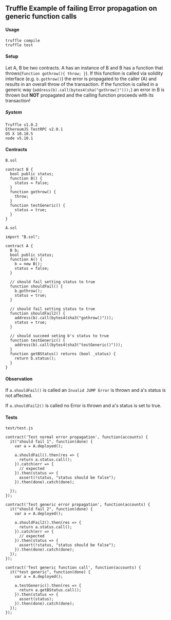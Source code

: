 ## Truffle Example of failing Error propagation on generic function calls

#### Usage
```
truffle compile
truffle test
```

#### Setup

Let A, B be two contracts. A has an instance of B and B has a function that
throws(`function gothrow(){ throw; }`). If this function is called via solidity
interface (e.g. `b.gothrow()`) the error is propagated to the caller (A) and
results in an overall throw of the transaction. If the function is called
in a generic way (`address(b).call(bytes4(sha("gothrow()")));`) an error in B
is thrown but **NOT** propagated and the calling function proceeds with its
transaction!

##### System
```
Truffle v1.0.2
EthereumJS TestRPC v2.0.1
OS X 10.10.5
node v5.10.1
```

#### Contracts

`B.sol`
```
contract B {
  bool public status;
  function B() {
    status = false;
  }
  function gothrow() {
    throw;
  }
  function testGeneric() {
    status = true;
  }
}
```

`A.sol`
```
import "B.sol";

contract A {
  B b;
  bool public status;
  function A() {
    b = new B();
    status = false;
  }

  // should fail setting status to true
  function shouldFail() {
    b.gothrow();
    status = true;
  }

  // should fail setting status to true
  function shouldFail2() {
    address(b).call(bytes4(sha3("gothrow()")));
    status = true;
  }

  // should succeed seting b's status to true
  function testGeneric() {
    address(b).call(bytes4(sha3("testGeneric()")));
  }
  function getBStatus() returns (bool _status) {
    return b.status();
  }
}
```
#### Observation
If `a.shouldFail()` is called an `Invalid JUMP Error` is thrown and a's status
is not affected.

If `a.shouldFail2()` is called no Error is thrown and a's status is set to true.

#### Tests

`test/test.js`
```
contract('Test normal error propagation', function(accounts) {
  it("should fail 1", function(done) {
    var a = A.deployed();

    a.shouldFail().then(res => {
      return a.status.call();
    }).catch(err => {
      // expected
    }).then(status => {
      assert(!status, "status should be false");
    }).then(done).catch(done);

  });
});

contract('Test generic error propagation', function(accounts) {
  it("should fail 2", function(done) {
    var a = A.deployed();

    a.shouldFail2().then(res => {
      return a.status.call();
    }).catch(err => {
      // expected
    }).then(status => {
      assert(!status, "status should be false");
    }).then(done).catch(done);
  });
});

contract('Test generic function call', function(accounts) {
  it("test generic", function(done) {
    var a = A.deployed();

    a.testGeneric().then(res => {
      return a.getBStatus.call();
    }).then(status => {
      assert(status);
    }).then(done).catch(done);
  });
});
```
